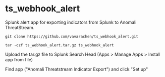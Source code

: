 # ts_webhook_alert
Splunk alert app for exporting indicators from Splunk to Anomali ThreatStream.

```console
git clone https://github.com/vavarachen/ts_webhook_alert.git

tar -czf ts_webhook_alert.tar.gz ts_webhook_alert
```

Upload the tar.gz file to Splunk Search Head (Apps > Manage Apps > Install app from file)

Find app ("Anomali Threatstream Indicator Export") and click "Set up"
